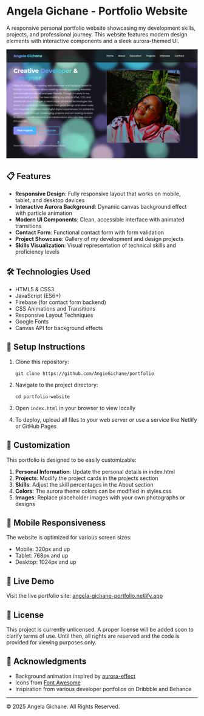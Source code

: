 # Angela Gichane - Portfolio Website

A responsive personal portfolio website showcasing my development skills, projects, and professional journey. This website features modern design elements with interactive components and a sleek aurora-themed UI.

![Portfolio Preview](Portfolio-Preview.png)

## 📋 Features

- **Responsive Design**: Fully responsive layout that works on mobile, tablet, and desktop devices
- **Interactive Aurora Background**: Dynamic canvas background effect with particle animation
- **Modern UI Components**: Clean, accessible interface with animated transitions
- **Contact Form**: Functional contact form with form validation
- **Project Showcase**: Gallery of my development and design projects
- **Skills Visualization**: Visual representation of technical skills and proficiency levels

## 🛠️ Technologies Used

- HTML5 & CSS3
- JavaScript (ES6+)
- Firebase (for contact form backend)
- CSS Animations and Transitions
- Responsive Layout Techniques
- Google Fonts
- Canvas API for background effects

## 🚀 Setup Instructions

1. Clone this repository:
   ```
   git clone https://github.com/AngieGichane/portfolio
   ```

2. Navigate to the project directory:
   ```
   cd portfolio-website
   ```

3. Open `index.html` in your browser to view locally

4. To deploy, upload all files to your web server or use a service like Netlify or GitHub Pages

## 🔧 Customization

This portfolio is designed to be easily customizable:

1. **Personal Information**: Update the personal details in index.html
2. **Projects**: Modify the project cards in the projects section
3. **Skills**: Adjust the skill percentages in the About section
4. **Colors**: The aurora theme colors can be modified in styles.css
5. **Images**: Replace placeholder images with your own photographs or designs

## 📱 Mobile Responsiveness

The website is optimized for various screen sizes:
- Mobile: 320px and up
- Tablet: 768px and up
- Desktop: 1024px and up

## 🔗 Live Demo

Visit the live portfolio site: [angela-gichane-portfolio.netlify.app](https://angela-gichane-portfolio.netlify.app)

## 📄 License

This project is currently unlicensed. A proper license will be added soon to clarify terms of use. Until then, all rights are reserved and the code is provided for viewing purposes only.

## 🙏 Acknowledgments

- Background animation inspired by [aurora-effect](https://github.com/example/aurora-effect)
- Icons from [Font Awesome](https://fontawesome.com)
- Inspiration from various developer portfolios on Dribbble and Behance

---

© 2025 Angela Gichane. All Rights Reserved.
